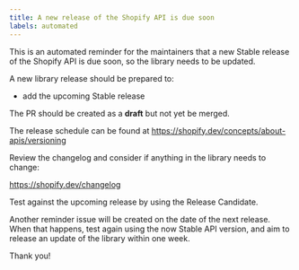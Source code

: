 ```yaml
---
title: A new release of the Shopify API is due soon
labels: automated
---
```


This is an automated reminder for the maintainers that a new Stable release of the Shopify API is due soon, so the library needs to be updated.

A new library release should be prepared to:

- add the upcoming Stable release

The PR should be created as a **draft** but not yet be merged.

The release schedule can be found at https://shopify.dev/concepts/about-apis/versioning

Review the changelog and consider if anything in the library needs to change:

https://shopify.dev/changelog

Test against the upcoming release by using the Release Candidate.

Another reminder issue will be created on the date of the next release.
When that happens, test again using the now Stable API version, and aim to release an update of the library within one week.

Thank you!
